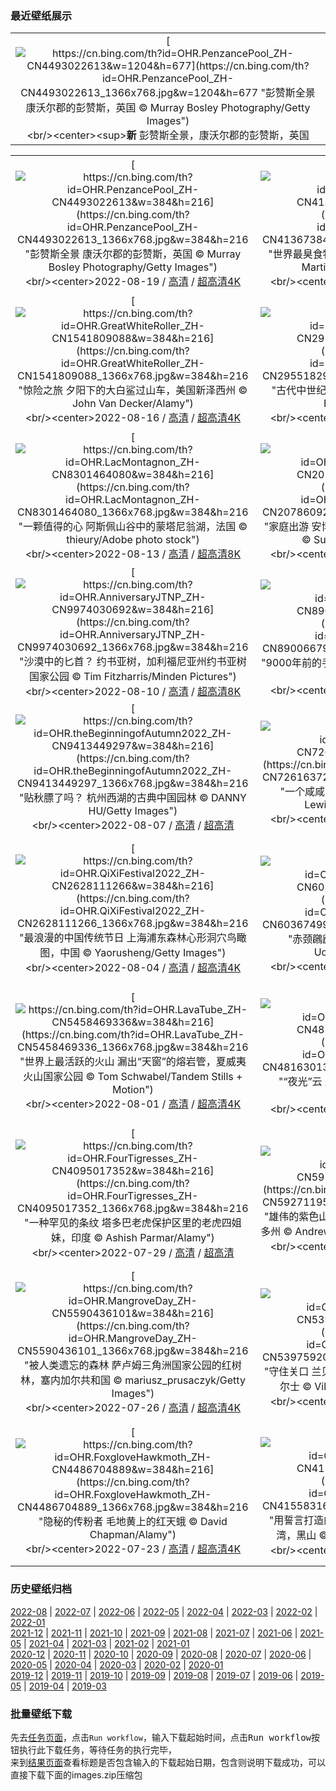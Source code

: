 ### 最近壁纸展示
||
|:---:|
|[![https://cn.bing.com/th?id=OHR.PenzancePool_ZH-CN4493022613&w=1204&h=677](https://cn.bing.com/th?id=OHR.PenzancePool_ZH-CN4493022613_1366x768.jpg&w=1204&h=677 "彭赞斯全景&#10;康沃尔郡的彭赞斯，英国&#10;© Murray Bosley Photography/Getty Images")](https://cn.bing.com/search?q=%e8%8b%b1%e5%9b%bd%e5%bd%ad%e8%b5%9e%e6%96%af&FORM=hpcapt&mkt=zh-cn&filters=HpDate:"20220818_1600")<br/><center><sup>**新**</sup>&nbsp;彭赞斯全景，康沃尔郡的彭赞斯，英国<center/>|

||||
|:---:|:---:|:---:|
|[![https://cn.bing.com/th?id=OHR.PenzancePool_ZH-CN4493022613&w=384&h=216](https://cn.bing.com/th?id=OHR.PenzancePool_ZH-CN4493022613_1366x768.jpg&w=384&h=216 "彭赞斯全景&#10;康沃尔郡的彭赞斯，英国&#10;© Murray Bosley Photography/Getty Images")](https://cn.bing.com/search?q=%e8%8b%b1%e5%9b%bd%e5%bd%ad%e8%b5%9e%e6%96%af&FORM=hpcapt&mkt=zh-cn&filters=HpDate:"20220818_1600")<br/><center>2022-08-19 / [高清](https://cn.bing.com/th?id=OHR.PenzancePool_ZH-CN4493022613_1920x1200.jpg&w=1920&h=1200) / [超高清4K](https://cn.bing.com/th?id=OHR.PenzancePool_ZH-CN4493022613_UHD.jpg&w=3840&h=2160)<center/>|[![https://cn.bing.com/th?id=OHR.SourHerring_ZH-CN4136738467&w=384&h=216](https://cn.bing.com/th?id=OHR.SourHerring_ZH-CN4136738467_1366x768.jpg&w=384&h=216 "世界最臭食物之乡？&#10;哥德堡群岛的岸边，瑞典&#10;© Martin Wahlborg/Getty Images")](https://cn.bing.com/search?q=%e5%93%a5%e5%be%b7%e5%a0%a1%e7%be%a4%e5%b2%9b&form=hpcapt&mkt=zh-cn&filters=HpDate:"20220817_1600")<br/><center>2022-08-18 / [高清](https://cn.bing.com/th?id=OHR.SourHerring_ZH-CN4136738467_1920x1200.jpg&w=1920&h=1200) / [超高清4K](https://cn.bing.com/th?id=OHR.SourHerring_ZH-CN4136738467_UHD.jpg&w=3840&h=2160)<center/>|[![https://cn.bing.com/th?id=OHR.AquarioNatural_ZH-CN3886634374&w=384&h=216](https://cn.bing.com/th?id=OHR.AquarioNatural_ZH-CN3886634374_1366x768.jpg&w=384&h=216 "如此清澈，如此洁净&#10;大自然的水族馆中的水下景观，巴西&#10;© Michel Roggo/Minden Pictures")](https://cn.bing.com/search?q=%e5%b7%b4%e8%a5%bf+%e5%a4%a7%e8%87%aa%e7%84%b6%e7%9a%84%e6%b0%b4%e6%97%8f%e9%a6%86&FORM=hpcapt&mkt=zh-cn&filters=HpDate:"20220816_1600")<br/><center>2022-08-17 / [高清](https://cn.bing.com/th?id=OHR.AquarioNatural_ZH-CN3886634374_1920x1200.jpg&w=1920&h=1200) / [超高清4K](https://cn.bing.com/th?id=OHR.AquarioNatural_ZH-CN3886634374_UHD.jpg&w=3840&h=2160)<center/>|
|[![https://cn.bing.com/th?id=OHR.GreatWhiteRoller_ZH-CN1541809088&w=384&h=216](https://cn.bing.com/th?id=OHR.GreatWhiteRoller_ZH-CN1541809088_1366x768.jpg&w=384&h=216 "惊险之旅&#10;夕阳下的大白鲨过山车，美国新泽西州&#10;© John Van Decker/Alamy")](https://cn.bing.com/search?q=%e6%96%b0%e6%b3%bd%e8%a5%bf%e5%b7%9e&FORM=hpcapt&mkt=zh-cn&filters=HpDate:"20220815_1600")<br/><center>2022-08-16 / [高清](https://cn.bing.com/th?id=OHR.GreatWhiteRoller_ZH-CN1541809088_1920x1200.jpg&w=1920&h=1200) / [超高清4K](https://cn.bing.com/th?id=OHR.GreatWhiteRoller_ZH-CN1541809088_UHD.jpg&w=3840&h=2160)<center/>|[![https://cn.bing.com/th?id=OHR.ChittorgarhFort_ZH-CN2955182965&w=384&h=216](https://cn.bing.com/th?id=OHR.ChittorgarhFort_ZH-CN2955182965_1366x768.jpg&w=384&h=216 "古代中世纪城堡&#10;奇陶尔加尔堡，印度&#10;© Anand Purohit/Getty Images")](https://cn.bing.com/search?q=%e5%a5%87%e9%99%b6%e5%b0%94%e5%8a%a0%e5%b0%94%e5%a0%a1&form=hpcapt&mkt=zh-cn&filters=HpDate:"20220814_1600")<br/><center>2022-08-15 / [高清](https://cn.bing.com/th?id=OHR.ChittorgarhFort_ZH-CN2955182965_1920x1200.jpg&w=1920&h=1200) / [超高清4K](https://cn.bing.com/th?id=OHR.ChittorgarhFort_ZH-CN2955182965_UHD.jpg&w=3840&h=2160)<center/>|[![https://cn.bing.com/th?id=OHR.PantherChameleon_ZH-CN2554514270&w=384&h=216](https://cn.bing.com/th?id=OHR.PantherChameleon_ZH-CN2554514270_1366x768.jpg&w=384&h=216 "捉迷藏世界冠军&#10;琥珀山国家公园里的豹变色龙，马达加斯加&#10;© Christian Ziegler/Minden Pictures")](https://cn.bing.com/search?q=%e8%b1%b9%e5%8f%98%e8%89%b2%e9%be%99&form=hpcapt&mkt=zh-cn&filters=HpDate:"20220813_1600")<br/><center>2022-08-14 / [高清](https://cn.bing.com/th?id=OHR.PantherChameleon_ZH-CN2554514270_1920x1200.jpg&w=1920&h=1200) / [超高清4K](https://cn.bing.com/th?id=OHR.PantherChameleon_ZH-CN2554514270_UHD.jpg&w=3840&h=2160)<center/>|
|[![https://cn.bing.com/th?id=OHR.LacMontagnon_ZH-CN8301464080&w=384&h=216](https://cn.bing.com/th?id=OHR.LacMontagnon_ZH-CN8301464080_1366x768.jpg&w=384&h=216 "一颗值得的心&#10;阿斯佩山谷中的蒙塔尼翁湖，法国&#10;© thieury/Adobe photo stock")](https://cn.bing.com/search?q=%e9%98%bf%e6%96%af%e4%bd%a9%e5%b1%b1%e8%b0%b7&form=hpcapt&mkt=zh-cn&filters=HpDate:"20220812_1600")<br/><center>2022-08-13 / [高清](https://cn.bing.com/th?id=OHR.LacMontagnon_ZH-CN8301464080_1920x1200.jpg&w=1920&h=1200) / [超高清8K](https://cn.bing.com/th?id=OHR.LacMontagnon_ZH-CN8301464080_UHD.jpg)<center/>|[![https://cn.bing.com/th?id=OHR.AmboseliElephants_ZH-CN2078609290&w=384&h=216](https://cn.bing.com/th?id=OHR.AmboseliElephants_ZH-CN2078609290_1366x768.jpg&w=384&h=216 "家庭出游&#10;安博塞利国家公园里的非洲象群，肯尼亚&#10;© Susan Portnoy/Shutterstock")](https://cn.bing.com/search?q=%e9%9d%9e%e6%b4%b2%e8%b1%a1&form=hpcapt&mkt=zh-cn&filters=HpDate:"20220811_1600")<br/><center>2022-08-12 / [高清](https://cn.bing.com/th?id=OHR.AmboseliElephants_ZH-CN2078609290_1920x1200.jpg&w=1920&h=1200) / [超高清4K](https://cn.bing.com/th?id=OHR.AmboseliElephants_ZH-CN2078609290_UHD.jpg&w=3840&h=2160)<center/>|[![https://cn.bing.com/th?id=OHR.MtTsubakuro_ZH-CN0305525340&w=384&h=216](https://cn.bing.com/th?id=OHR.MtTsubakuro_ZH-CN0305525340_1366x768.jpg&w=384&h=216 "如果可以的话，请拥抱一座山吧&#10;日本长野县安昙野附近的燕岳山&#10;© Joshua Hawley/Getty Images")](https://cn.bing.com/search?q=%e6%97%a5%e6%9c%ac%e9%95%bf%e9%87%8e%e5%8e%bf&form=hpcapt&mkt=zh-cn&filters=HpDate:"20220810_1600")<br/><center>2022-08-11 / [高清](https://cn.bing.com/th?id=OHR.MtTsubakuro_ZH-CN0305525340_1920x1200.jpg&w=1920&h=1200) / [超高清4K](https://cn.bing.com/th?id=OHR.MtTsubakuro_ZH-CN0305525340_UHD.jpg&w=3840&h=2160)<center/>|
|[![https://cn.bing.com/th?id=OHR.AnniversaryJTNP_ZH-CN9974030692&w=384&h=216](https://cn.bing.com/th?id=OHR.AnniversaryJTNP_ZH-CN9974030692_1366x768.jpg&w=384&h=216 "沙漠中的匕首？&#10;约书亚树，加利福尼亚州约书亚树国家公园&#10;© Tim Fitzharris/Minden Pictures")](https://cn.bing.com/search?q=%e7%ba%a6%e4%b9%a6%e4%ba%9a%e6%a0%91%e5%9b%bd%e5%ae%b6%e5%85%ac%e5%9b%ad+&form=hpcapt&mkt=zh-cn&filters=HpDate:"20220809_1600")<br/><center>2022-08-10 / [高清](https://cn.bing.com/th?id=OHR.AnniversaryJTNP_ZH-CN9974030692_1920x1200.jpg&w=1920&h=1200) / [超高清8K](https://cn.bing.com/th?id=OHR.AnniversaryJTNP_ZH-CN9974030692_UHD.jpg)<center/>|[![https://cn.bing.com/th?id=OHR.CuevaManos_ZH-CN8900667928&w=384&h=216](https://cn.bing.com/th?id=OHR.CuevaManos_ZH-CN8900667928_1366x768.jpg&w=384&h=216 "9000年前的手印&#10;阿根廷圣克鲁斯的洛斯马诺斯洞穴&#10;© Adwo/Alamy")](https://cn.bing.com/search?q=%e6%b4%9b%e6%96%af%e9%a9%ac%e8%af%ba%e6%96%af%e5%b2%a9%e7%94%bb&form=hpcapt&mkt=zh-cn&filters=HpDate:"20220808_1600")<br/><center>2022-08-09 / [高清](https://cn.bing.com/th?id=OHR.CuevaManos_ZH-CN8900667928_1920x1200.jpg&w=1920&h=1200) / [超高清4K](https://cn.bing.com/th?id=OHR.CuevaManos_ZH-CN8900667928_UHD.jpg&w=3840&h=2160)<center/>|[![https://cn.bing.com/th?id=OHR.EsPantaleu_ZH-CN8612029580&w=384&h=216](https://cn.bing.com/th?id=OHR.EsPantaleu_ZH-CN8612029580_1366x768.jpg&w=384&h=216 "汪洋中的小岛&#10;圣埃尔姆附近的潘塔留岛鸟瞰图，西班牙马略卡岛&#10;© Dimitri Weber/Azing航空公司")](https://cn.bing.com/search?q=%e9%a9%ac%e7%95%a5%e5%8d%a1%e5%b2%9b&form=hpcapt&mkt=zh-cn&filters=HpDate:"20220807_1600")<br/><center>2022-08-08 / [高清](https://cn.bing.com/th?id=OHR.EsPantaleu_ZH-CN8612029580_1920x1200.jpg&w=1920&h=1200) / [超高清4K](https://cn.bing.com/th?id=OHR.EsPantaleu_ZH-CN8612029580_UHD.jpg&w=3840&h=2160)<center/>|
|[![https://cn.bing.com/th?id=OHR.theBeginningofAutumn2022_ZH-CN9413449297&w=384&h=216](https://cn.bing.com/th?id=OHR.theBeginningofAutumn2022_ZH-CN9413449297_1366x768.jpg&w=384&h=216 "贴秋膘了吗？&#10;杭州西湖的古典中国园林&#10;© DANNY HU/Getty Images")](https://cn.bing.com/search?q=%e7%ab%8b%e7%a7%8b&form=hpcapt&mkt=zh-cn&filters=HpDate:"20220806_1600")<br/><center>2022-08-07 / [高清](https://cn.bing.com/th?id=OHR.theBeginningofAutumn2022_ZH-CN9413449297_1920x1200.jpg&w=1920&h=1200) / [超高清](https://cn.bing.com/th?id=OHR.theBeginningofAutumn2022_ZH-CN9413449297_UHD.jpg)<center/>|[![https://cn.bing.com/th?id=OHR.SFSaltFlats_ZH-CN7261637239&w=384&h=216](https://cn.bing.com/th?id=OHR.SFSaltFlats_ZH-CN7261637239_1366x768.jpg&w=384&h=216 "一个咸咸的地点&#10;旧金山湾的盐滩&#10;© Jeffrey Lewis/Tandem Stills + Motion")](https://cn.bing.com/search?q=%e6%97%a7%e9%87%91%e5%b1%b1%e6%b9%be&form=hpcapt&mkt=zh-cn&filters=HpDate:"20220805_1600")<br/><center>2022-08-06 / [高清](https://cn.bing.com/th?id=OHR.SFSaltFlats_ZH-CN7261637239_1920x1200.jpg&w=1920&h=1200) / [超高清4K](https://cn.bing.com/th?id=OHR.SFSaltFlats_ZH-CN7261637239_UHD.jpg&w=3840&h=2160)<center/>|[![https://cn.bing.com/th?id=OHR.MilitaryTattoo_ZH-CN0302287210&w=384&h=216](https://cn.bing.com/th?id=OHR.MilitaryTattoo_ZH-CN0302287210_1366x768.jpg&w=384&h=216 "节日热潮&#10;夜晚的爱丁堡城市天际线，苏格兰&#10;© Suranga Weeratuna/Alamy")](https://cn.bing.com/search?q=%e7%88%b1%e4%b8%81%e5%a0%a1%e8%be%b9%e7%bc%98%e8%89%ba%e6%9c%af%e8%8a%82&form=hpcapt&mkt=zh-cn&filters=HpDate:"20220804_1600")<br/><center>2022-08-05 / [高清](https://cn.bing.com/th?id=OHR.MilitaryTattoo_ZH-CN0302287210_1920x1200.jpg&w=1920&h=1200) / [超高清](https://cn.bing.com/th?id=OHR.MilitaryTattoo_ZH-CN0302287210_UHD.jpg)<center/>|
|[![https://cn.bing.com/th?id=OHR.QiXiFestival2022_ZH-CN2628111266&w=384&h=216](https://cn.bing.com/th?id=OHR.QiXiFestival2022_ZH-CN2628111266_1366x768.jpg&w=384&h=216 "最浪漫的中国传统节日&#10;上海浦东森林心形洞穴鸟瞰图，中国&#10;© Yaorusheng/Getty Images")](https://cn.bing.com/search?q=%e4%b8%83%e5%a4%95&form=hpcapt&mkt=zh-cn&filters=HpDate:"20220803_1600")<br/><center>2022-08-04 / [高清](https://cn.bing.com/th?id=OHR.QiXiFestival2022_ZH-CN2628111266_1920x1200.jpg&w=1920&h=1200) / [超高清4K](https://cn.bing.com/th?id=OHR.QiXiFestival2022_ZH-CN2628111266_UHD.jpg&w=3840&h=2160)<center/>|[![https://cn.bing.com/th?id=OHR.RedneckedGrebe_ZH-CN6036749974&w=384&h=216](https://cn.bing.com/th?id=OHR.RedneckedGrebe_ZH-CN6036749974_1366x768.jpg&w=384&h=216 "赤颈鸊鷉&#10;在德国的赤颈鸊鷉&#10;© Edo van Uchelen/Minden Pictures")](https://cn.bing.com/search?q=%e8%b5%a4%e9%a2%88%e9%b8%8a%e9%b7%89&form=hpcapt&mkt=zh-cn&filters=HpDate:"20220802_1600")<br/><center>2022-08-03 / [高清](https://cn.bing.com/th?id=OHR.RedneckedGrebe_ZH-CN6036749974_1920x1200.jpg&w=1920&h=1200) / [超高清4K](https://cn.bing.com/th?id=OHR.RedneckedGrebe_ZH-CN6036749974_UHD.jpg&w=3840&h=2160)<center/>|[![https://cn.bing.com/th?id=OHR.HickmanBridge_ZH-CN0976106691&w=384&h=216](https://cn.bing.com/th?id=OHR.HickmanBridge_ZH-CN0976106691_1366x768.jpg&w=384&h=216 "走上这条人迹常见的小径&#10;圆顶礁国家公园里的希克曼桥，美国犹他州&#10;© Tim Fitzharris/Minden Pictures")](https://cn.bing.com/search?q=%e5%9c%86%e9%a1%b6%e7%a4%81%e5%9b%bd%e5%ae%b6%e5%85%ac%e5%9b%ad&form=hpcapt&mkt=zh-cn&filters=HpDate:"20220801_1600")<br/><center>2022-08-02 / [高清](https://cn.bing.com/th?id=OHR.HickmanBridge_ZH-CN0976106691_1920x1200.jpg&w=1920&h=1200) / [超高清8K](https://cn.bing.com/th?id=OHR.HickmanBridge_ZH-CN0976106691_UHD.jpg)<center/>|
|[![https://cn.bing.com/th?id=OHR.LavaTube_ZH-CN5458469336&w=384&h=216](https://cn.bing.com/th?id=OHR.LavaTube_ZH-CN5458469336_1366x768.jpg&w=384&h=216 "世界上最活跃的火山&#10;漏出“天窗”的熔岩管，夏威夷火山国家公园&#10;© Tom Schwabel/Tandem Stills + Motion")](https://cn.bing.com/search?q=%e5%a4%8f%e5%a8%81%e5%a4%b7%e7%81%ab%e5%b1%b1%e5%9b%bd%e5%ae%b6%e5%85%ac%e5%9b%ad&form=hpcapt&mkt=zh-cn&filters=HpDate:"20220731_1600")<br/><center>2022-08-01 / [高清](https://cn.bing.com/th?id=OHR.LavaTube_ZH-CN5458469336_1920x1200.jpg&w=1920&h=1200) / [超高清4K](https://cn.bing.com/th?id=OHR.LavaTube_ZH-CN5458469336_UHD.jpg&w=3840&h=2160)<center/>|[![https://cn.bing.com/th?id=OHR.NoctilucentClouds_ZH-CN4816301354&w=384&h=216](https://cn.bing.com/th?id=OHR.NoctilucentClouds_ZH-CN4816301354_1366x768.jpg&w=384&h=216 "“夜光”云&#10;立陶宛的夜光云&#10;© ljphoto7/Getty Images")](https://cn.bing.com/search?q=%e5%a4%9c%e5%85%89%e4%ba%91&form=hpcapt&mkt=zh-cn&filters=HpDate:"20220730_1600")<br/><center>2022-07-31 / [高清](https://cn.bing.com/th?id=OHR.NoctilucentClouds_ZH-CN4816301354_1920x1200.jpg&w=1920&h=1200) / [超高清4K](https://cn.bing.com/th?id=OHR.NoctilucentClouds_ZH-CN4816301354_UHD.jpg&w=3840&h=2160)<center/>|[![https://cn.bing.com/th?id=OHR.FiordlandRainforest_ZH-CN4528847139&w=384&h=216](https://cn.bing.com/th?id=OHR.FiordlandRainforest_ZH-CN4528847139_1366x768.jpg&w=384&h=216 "“第八大奇迹”?&#10;米尔福德峡湾附近的徒步雨林，新西兰&#10;© Jim Patterson/Tandem Stills + Motion")](https://cn.bing.com/search?q=%e7%b1%b3%e5%b0%94%e7%a6%8f%e5%be%b7%e5%b3%a1%e6%b9%be&form=hpcapt&mkt=zh-cn&filters=HpDate:"20220729_1600")<br/><center>2022-07-30 / [高清](https://cn.bing.com/th?id=OHR.FiordlandRainforest_ZH-CN4528847139_1920x1200.jpg&w=1920&h=1200) / [超高清8K](https://cn.bing.com/th?id=OHR.FiordlandRainforest_ZH-CN4528847139_UHD.jpg)<center/>|
|[![https://cn.bing.com/th?id=OHR.FourTigresses_ZH-CN4095017352&w=384&h=216](https://cn.bing.com/th?id=OHR.FourTigresses_ZH-CN4095017352_1366x768.jpg&w=384&h=216 "一种罕见的条纹&#10;塔多巴老虎保护区里的老虎四姐妹，印度&#10;© Ashish Parmar/Alamy")](https://cn.bing.com/search?q=%e5%a1%94%e5%a4%9a%e5%b7%b4%e8%80%81%e8%99%8e%e4%bf%9d%e6%8a%a4%e5%8c%ba&form=hpcapt&mkt=zh-cn&filters=HpDate:"20220728_1600")<br/><center>2022-07-29 / [高清](https://cn.bing.com/th?id=OHR.FourTigresses_ZH-CN4095017352_1920x1200.jpg&w=1920&h=1200) / [超高清](https://cn.bing.com/th?id=OHR.FourTigresses_ZH-CN4095017352_UHD.jpg)<center/>|[![https://cn.bing.com/th?id=OHR.LongsPeak_ZH-CN5927119555&w=384&h=216](https://cn.bing.com/th?id=OHR.LongsPeak_ZH-CN5927119555_1366x768.jpg&w=384&h=216 "雄伟的紫色山峰&#10;落基山国家公园的朗斯峰，科罗拉多州&#10;© Andrew R. Slaton/Tandem Stills + Motion")](https://cn.bing.com/search?q=%e8%90%bd%e5%9f%ba%e5%b1%b1%e5%9b%bd%e5%ae%b6%e5%85%ac%e5%9b%ad&form=hpcapt&mkt=zh-cn&filters=HpDate:"20220727_1600")<br/><center>2022-07-28 / [高清](https://cn.bing.com/th?id=OHR.LongsPeak_ZH-CN5927119555_1920x1200.jpg&w=1920&h=1200) / [超高清4K](https://cn.bing.com/th?id=OHR.LongsPeak_ZH-CN5927119555_UHD.jpg&w=3840&h=2160)<center/>|[![https://cn.bing.com/th?id=OHR.NabateanTomb_ZH-CN5770360385&w=384&h=216](https://cn.bing.com/th?id=OHR.NabateanTomb_ZH-CN5770360385_1366x768.jpg&w=384&h=216 "孤独的城堡&#10;玛甸沙勒（也被称为黑格拉）的纳巴泰墓，沙特阿拉伯&#10;© Tuul & Bruno Morandi/Getty Images")](https://cn.bing.com/search?q=%e7%8e%9b%e7%94%b8%e6%b2%99%e5%8b%92&form=hpcapt&mkt=zh-cn&filters=HpDate:"20220726_1600")<br/><center>2022-07-27 / [高清](https://cn.bing.com/th?id=OHR.NabateanTomb_ZH-CN5770360385_1920x1200.jpg&w=1920&h=1200) / [超高清4K](https://cn.bing.com/th?id=OHR.NabateanTomb_ZH-CN5770360385_UHD.jpg&w=3840&h=2160&rf=LaDigue)<center/>|
|[![https://cn.bing.com/th?id=OHR.MangroveDay_ZH-CN5590436101&w=384&h=216](https://cn.bing.com/th?id=OHR.MangroveDay_ZH-CN5590436101_1366x768.jpg&w=384&h=216 "被人类遗忘的森林&#10;萨卢姆三角洲国家公园的红树林，塞内加尔共和国&#10;© mariusz_prusaczyk/Getty Images")](https://cn.bing.com/search?q=%e8%90%a8%e5%8d%a2%e5%a7%86%e4%b8%89%e8%a7%92%e6%b4%b2%e5%9b%bd%e5%ae%b6%e5%85%ac%e5%9b%ad&form=hpcapt&mkt=zh-cn&filters=HpDate:"20220725_1600")<br/><center>2022-07-26 / [高清](https://cn.bing.com/th?id=OHR.MangroveDay_ZH-CN5590436101_1920x1200.jpg&w=1920&h=1200) / [超高清4K](https://cn.bing.com/th?id=OHR.MangroveDay_ZH-CN5590436101_UHD.jpg&w=3840&h=2160)<center/>|[![https://cn.bing.com/th?id=OHR.DolbadarnCastle_ZH-CN5397592090&w=384&h=216](https://cn.bing.com/th?id=OHR.DolbadarnCastle_ZH-CN5397592090_1366x768.jpg&w=384&h=216 "守住关口&#10;兰贝里斯山口脚下的多尔巴达恩城堡，威尔士&#10;© Viktoria Rodriguez/Getty Images")](https://cn.bing.com/search?q=%e5%a8%81%e5%b0%94%e5%a3%ab&form=hpcapt&mkt=zh-cn&filters=HpDate:"20220724_1600")<br/><center>2022-07-25 / [高清](https://cn.bing.com/th?id=OHR.DolbadarnCastle_ZH-CN5397592090_1920x1200.jpg&w=1920&h=1200) / [超高清4K](https://cn.bing.com/th?id=OHR.DolbadarnCastle_ZH-CN5397592090_UHD.jpg&w=3840&h=2160)<center/>|[![https://cn.bing.com/th?id=OHR.TwoJackLake_ZH-CN4716355677&w=384&h=216](https://cn.bing.com/th?id=OHR.TwoJackLake_ZH-CN4716355677_1366x768.jpg&w=384&h=216 "落基山脉中出镜率最高的地方&#10;双杰克湖，班夫国家公园，艾伯塔省，加拿大&#10;© SnapRapid/Offset")](https://cn.bing.com/search?q=%e5%8f%8c%e6%9d%b0%e5%85%8b%e6%b9%96&form=hpcapt&mkt=zh-cn&filters=HpDate:"20220723_1600")<br/><center>2022-07-24 / [高清](https://cn.bing.com/th?id=OHR.TwoJackLake_ZH-CN4716355677_1920x1200.jpg&w=1920&h=1200) / [超高清](https://cn.bing.com/th?id=OHR.TwoJackLake_ZH-CN4716355677_UHD.jpg)<center/>|
|[![https://cn.bing.com/th?id=OHR.FoxgloveHawkmoth_ZH-CN4486704889&w=384&h=216](https://cn.bing.com/th?id=OHR.FoxgloveHawkmoth_ZH-CN4486704889_1366x768.jpg&w=384&h=216 "隐秘的传粉者&#10;毛地黄上的红天蛾&#10;© David Chapman/Alamy")](https://cn.bing.com/search?q=%e7%ba%a2%e5%a4%a9%e8%9b%be&form=hpcapt&mkt=zh-cn&filters=HpDate:"20220722_1600")<br/><center>2022-07-23 / [高清](https://cn.bing.com/th?id=OHR.FoxgloveHawkmoth_ZH-CN4486704889_1920x1200.jpg&w=1920&h=1200) / [超高清4K](https://cn.bing.com/th?id=OHR.FoxgloveHawkmoth_ZH-CN4486704889_UHD.jpg&w=3840&h=2160)<center/>|[![https://cn.bing.com/th?id=OHR.SGIMontenegro_ZH-CN4155831603&w=384&h=216](https://cn.bing.com/th?id=OHR.SGIMontenegro_ZH-CN4155831603_1366x768.jpg&w=384&h=216 "用誓言打造的岛屿&#10;科托尔湾的圣乔治海峡和圣母湾，黑山&#10;© Dmitrii Sakharov/Shutterstock")](https://cn.bing.com/search?q=%e7%a7%91%e6%89%98%e5%b0%94%e6%b9%be+%e5%9c%a3%e6%af%8d%e5%b2%a9&form=hpcapt&mkt=zh-cn&filters=HpDate:"20220721_1600")<br/><center>2022-07-22 / [高清](https://cn.bing.com/th?id=OHR.SGIMontenegro_ZH-CN4155831603_1920x1200.jpg&w=1920&h=1200) / [超高清4K](https://cn.bing.com/th?id=OHR.SGIMontenegro_ZH-CN4155831603_UHD.jpg&w=3840&h=2160)<center/>|[![https://cn.bing.com/th?id=OHR.AbbeyGardens_ZH-CN4831631801&w=384&h=216](https://cn.bing.com/th?id=OHR.AbbeyGardens_ZH-CN4831631801_1366x768.jpg&w=384&h=216 "绝妙的对称性&#10;伯里圣埃德蒙兹镇的修道院公园，英国萨福克郡&#10;© Charles Martinez/Amazing Aerial Agency")](https://cn.bing.com/search?q=%e4%bc%af%e9%87%8c%e5%9c%a3%e5%9f%83%e5%be%b7%e8%92%99%e5%85%b9%e4%bf%ae%e9%81%93%e9%99%a2&form=hpcapt&mkt=zh-cn&filters=HpDate:"20220720_1600")<br/><center>2022-07-21 / [高清](https://cn.bing.com/th?id=OHR.AbbeyGardens_ZH-CN4831631801_1920x1200.jpg&w=1920&h=1200) / [超高清4K](https://cn.bing.com/th?id=OHR.AbbeyGardens_ZH-CN4831631801_UHD.jpg&w=3840&h=2160)<center/>|


### 历史壁纸归档
[2022-08](images/2022/2022-08.md) | [2022-07](images/2022/2022-07.md) | [2022-06](images/2022/2022-06.md) | [2022-05](images/2022/2022-05.md) | [2022-04](images/2022/2022-04.md) | [2022-03](images/2022/2022-03.md) | [2022-02](images/2022/2022-02.md) | [2022-01](images/2022/2022-01.md)  
[2021-12](images/2021/2021-12.md) | [2021-11](images/2021/2021-11.md) | [2021-10](images/2021/2021-10.md) | [2021-09](images/2021/2021-09.md) | [2021-08](images/2021/2021-08.md) | [2021-07](images/2021/2021-07.md) | [2021-06](images/2021/2021-06.md) | [2021-05](images/2021/2021-05.md) | [2021-04](images/2021/2021-04.md) | [2021-03](images/2021/2021-03.md) | [2021-02](images/2021/2021-02.md) | [2021-01](images/2021/2021-01.md)  
[2020-12](images/2020/2020-12.md) | [2020-11](images/2020/2020-11.md) | [2020-10](images/2020/2020-10.md) | [2020-09](images/2020/2020-09.md) | [2020-08](images/2020/2020-08.md) | [2020-07](images/2020/2020-07.md) | [2020-06](images/2020/2020-06.md) | [2020-05](images/2020/2020-05.md) | [2020-04](images/2020/2020-04.md) | [2020-03](images/2020/2020-03.md) | [2020-02](images/2020/2020-02.md) | [2020-01](images/2020/2020-01.md)  
[2019-12](images/2019/2019-12.md) | [2019-11](images/2019/2019-11.md) | [2019-10](images/2019/2019-10.md) | [2019-09](images/2019/2019-09.md) | [2019-08](images/2019/2019-08.md) | [2019-07](images/2019/2019-07.md) | [2019-06](images/2019/2019-06.md) | [2019-05](images/2019/2019-05.md) | [2019-04](images/2019/2019-04.md) | [2019-03](images/2019/2019-03.md)


### 批量壁纸下载
先去[任务页面](https://github.com/wefashe/image-save/actions/workflows/mydown.yml)，点击`Run workflow`，输入下载起始时间，点击<kbd>Run workflow</kbd>按钮执行此下载任务，等待任务的执行完毕，  
来到[结果页面](https://github.com/wefashe/image-save/releases/tag/down_zip_tag)查看标题是否包含输入的下载起始日期，包含则说明下载成功，可以直接下载下面的images.zip压缩包  
